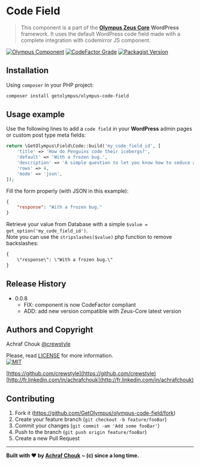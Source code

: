 # Code Field
> This component is a part of the [**Olympus Zeus Core**](https://github.com/GetOlympus/Zeus-Core) **WordPress** framework.
> It uses the default WordPress code field made with a complete integration with codemirror JS component.

[![Olympus Component][olympus-image]][olympus-url]
[![CodeFactor Grade][codefactor-image]][codefactor-url]
[![Packagist Version][packagist-image]][packagist-url]

## Installation

Using `composer` in your PHP project:

```sh
composer install getolympus/olympus-code-field
```

## Usage example

Use the following lines to add a `code field` in your **WordPress** admin pages or custom post type meta fields:

```php
return \GetOlympus\Field\Code::build('my_code_field_id', [
    'title' => 'How do Penguins code their icebergs?',
    'default' => 'With a frozen bug.',
    'description' => 'A simple question to let you know how to seduce a penguin.',
    'rows' => 4,
    'mode' => 'json',
]);
```

Fill the form properly (with JSON in this example):

```json
{
    "response": "With a frozen bug."
}
```

Retrieve your value from Database with a simple `$value = get_option('my_code_field_id')`.  
Note you can use the `stripslashes($value)` php function to remove backslashes:

```html
{
    \"response\": \"With a frozen bug.\"
}
```

## Release History

* 0.0.8
    * FIX: component is now CodeFactor compliant
    * ADD: add new version compatible with Zeus-Core latest version

## Authors and Copyright

Achraf Chouk [@crewstyle](http://twitter.com/crewstyle)

Please, read [LICENSE][license-blob] for more information.  
[![MIT][license-image]][license-url]

[https://github.com/crewstyle](https://github.com/crewstyle)  
[http://fr.linkedin.com/in/achrafchouk](http://fr.linkedin.com/in/achrafchouk)

## Contributing

1. Fork it (<https://github.com/GetOlympus/olympus-code-field/fork>)
2. Create your feature branch (`git checkout -b feature/fooBar`)
3. Commit your changes (`git commit -am 'Add some fooBar'`)
4. Push to the branch (`git push origin feature/fooBar`)
5. Create a new Pull Request

---

**Built with ♥ by [Achraf Chouk](http://github.com/crewstyle "Achraf Chouk") ~ (c) since a long time.**

<!-- links & imgs dfn's -->
[olympus-image]: https://img.shields.io/badge/for-Olympus-44cc11.svg?style=flat-square
[olympus-url]: https://github.com/GetOlympus
[codefactor-image]: https://www.codefactor.io/repository/github/GetOlympus/olympus-code-field/badge?style=flat-square
[codefactor-url]: https://www.codefactor.io/repository/github/getolympus/olympus-code-field
[packagist-image]: https://img.shields.io/packagist/v/getolympus/olympus-code-field.svg?style=flat-square
[packagist-url]: https://packagist.org/packages/getolympus/olympus-code-field
[license-blob]: https://github.com/GetOlympus/olympus-code-field/blob/master/LICENSE
[license-image]: https://img.shields.io/badge/license-MIT_License-blue.svg?style=flat-square
[license-url]: http://opensource.org/licenses/MIT